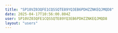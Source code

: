 ```yaml
---
title: "SP10VZ03QFE1CQSSQTE89YQ3EB6PDHZZNKEQJMQD8"
date: 2025-04-17T10:56:00.804Z
user: SP10VZ03QFE1CQSSQTE89YQ3EB6PDHZZNKEQJMQD8
layout: "users"
---
```

    